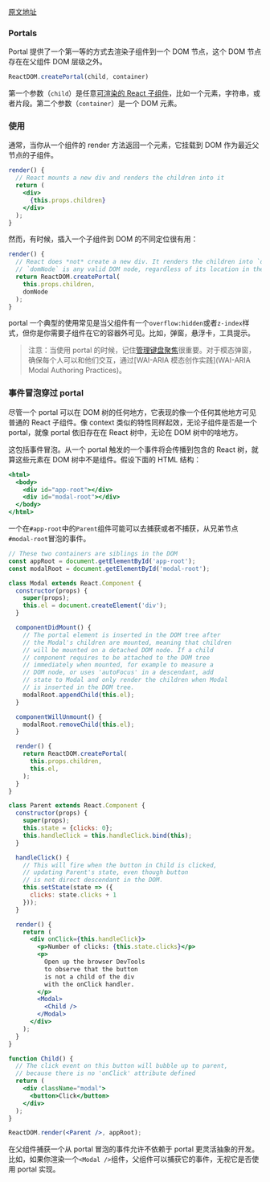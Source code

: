[原文地址](https://www.w3.org/TR/wai-aria-practices-1.1/#dialog_modal)
### Portals

Portal 提供了一个第一等的方式去渲染子组件到一个 DOM 节点，这个 DOM 节点存在在父组件 DOM 层级之外。
```jsx harmony
ReactDOM.createPortal(child, container)
```
第一个参数（`child`）是任意[可渲染的 React 子组件](https://reactjs.org/docs/react-component.html#render)，比如一个元素，字符串，或者片段。第二个参数（`container`）是一个 DOM 元素。

### 使用
通常，当你从一个组件的 render 方法返回一个元素，它挂载到 DOM 作为最近父节点的子组件。
```jsx harmony
render() {
  // React mounts a new div and renders the children into it
  return (
    <div>
      {this.props.children}
    </div>
  );
}
```
然而，有时候，插入一个子组件到 DOM 的不同定位很有用：
```jsx harmony
render() {
  // React does *not* create a new div. It renders the children into `domNode`.
  // `domNode` is any valid DOM node, regardless of its location in the DOM.
  return ReactDOM.createPortal(
    this.props.children,
    domNode
  );
}

```
portal 一个典型的使用常见是当父组件有一个`overflow:hidden`或者`z-index`样式，但你是你需要子组件在它的容器外可见。比如，弹窗，悬浮卡，工具提示。

> 注意：当使用 portal 的时候，记住[管理键盘聚焦](https://reactjs.org/docs/accessibility.html#programmatically-managing-focus)很重要。对于模态弹窗，确保每个人可以和他们交互，通过[WAI-ARIA 模态创作实践](WAI-ARIA Modal Authoring Practices)。

### 事件冒泡穿过 portal
尽管一个 portal 可以在 DOM 树的任何地方，它表现的像一个任何其他地方可见普通的 React 子组件。像 context 类似的特性同样起效，无论子组件是否是一个 portal，就像 portal 依旧存在在 React 树中，无论在 DOM 树中的啥地方。

这包括事件冒泡。从一个 portal 触发的一个事件将会传播到包含的 React 树，就算这些元素在 DOM 树中不是组件。假设下面的 HTML 结构：
```jsx harmony
<html>
  <body>
    <div id="app-root"></div>
    <div id="modal-root"></div>
  </body>
</html>
```

一个在`#app-root`中的`Parent`组件可能可以去捕获或者不捕获，从兄弟节点`#modal-root`冒泡的事件。
```jsx harmony
// These two containers are siblings in the DOM
const appRoot = document.getElementById('app-root');
const modalRoot = document.getElementById('modal-root');

class Modal extends React.Component {
  constructor(props) {
    super(props);
    this.el = document.createElement('div');
  }

  componentDidMount() {
    // The portal element is inserted in the DOM tree after
    // the Modal's children are mounted, meaning that children
    // will be mounted on a detached DOM node. If a child
    // component requires to be attached to the DOM tree
    // immediately when mounted, for example to measure a
    // DOM node, or uses 'autoFocus' in a descendant, add
    // state to Modal and only render the children when Modal
    // is inserted in the DOM tree.
    modalRoot.appendChild(this.el);
  }

  componentWillUnmount() {
    modalRoot.removeChild(this.el);
  }

  render() {
    return ReactDOM.createPortal(
      this.props.children,
      this.el,
    );
  }
}

class Parent extends React.Component {
  constructor(props) {
    super(props);
    this.state = {clicks: 0};
    this.handleClick = this.handleClick.bind(this);
  }

  handleClick() {
    // This will fire when the button in Child is clicked,
    // updating Parent's state, even though button
    // is not direct descendant in the DOM.
    this.setState(state => ({
      clicks: state.clicks + 1
    }));
  }

  render() {
    return (
      <div onClick={this.handleClick}>
        <p>Number of clicks: {this.state.clicks}</p>
        <p>
          Open up the browser DevTools
          to observe that the button
          is not a child of the div
          with the onClick handler.
        </p>
        <Modal>
          <Child />
        </Modal>
      </div>
    );
  }
}

function Child() {
  // The click event on this button will bubble up to parent,
  // because there is no 'onClick' attribute defined
  return (
    <div className="modal">
      <button>Click</button>
    </div>
  );
}

ReactDOM.render(<Parent />, appRoot);
```
在父组件捕获一个从 portal 冒泡的事件允许不依赖于 portal 更灵活抽象的开发。比如，如果你渲染一个`<Modal />`组件，父组件可以捕获它的事件，无视它是否使用 portal 实现。
